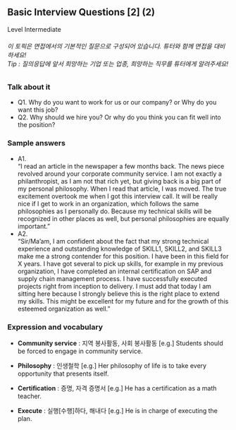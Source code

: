 ## Basic Interview Questions [2] (2)
Level Intermediate
###### 이 토픽은 면접에서의 기본적인 질문으로 구성되어 있습니다. 튜터와 함께 면접을 대비하세요!<br/>Tip : 질의응답에 앞서 희망하는 기업 또는 업종, 희망하는 직무를 튜터에게 알려주세요!

### Talk about it
- Q1. Why do you want to work for us or our company? or Why do you want this job?- Q2. Why should we hire you? Or why do you think you can fit well into the position?
### Sample answers
- A1.  
“I read an article in the newspaper a few months back. The news piece revolved around your corporate community service. I am not exactly a philanthropist, as I am not that rich yet, but giving back is a big part of my personal philosophy. When I read that article, I was moved. The true excitement overtook me when I got this interview call. It will be really nice if I get to work in an organization, which follows the same philosophies as I personally do. Because my technical skills will be recognized in other places as well, but personal philosophies are equally important.”- A2.  
“Sir/Ma’am, I am confident about the fact that my strong technical experience and outstanding knowledge of SKILL1, SKILL2, and SKILL3 make me a strong contender for this position. I have been in this field for X years. I have got several to pick up skills, for example in my previous organization, I have completed an internal certification on SAP and supply chain management process. I have successfully executed projects right from inception to delivery. I must add that today I am sitting here because I strongly believe this is the right place to extend my skills. This might be excellent for my future and for the growth of this esteemed organization as well.”
### Expression and vocabulary
- **Community service** : 지역 봉사활동, 사회 봉사활동
[e.g.] Students should be forced to engage in community service.

- **Philosophy** : 인생철학
[e.g.] Her philosophy of life is to take every opportunity that presents itself.

- **Certification** : 증명, 자격 증명서
[e.g.] He has a certification as a math teacher.

- **Execute** : 실행[수행]하다, 해내다
[e.g.] He is in charge of executing the plan.


